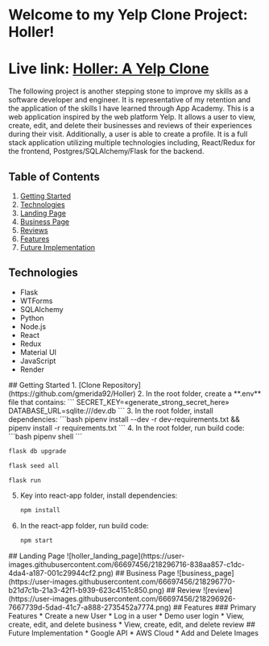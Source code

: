 # Welcome to my Yelp Clone Project: Holler!
# Live link: [Holler: A Yelp Clone](https://holler-yelp-clone.onrender.com/)


The following project is another stepping stone to improve my skills as a software developer and engineer. It is representative of my retention and the application of the skills I have learned through App Academy. This is a web application inspired by the web platform Yelp. It allows a user to view, create, edit, and delete their businesses and reviews of their experiences during their visit. Additionally, a user is able to create a profile. It is a full stack application utilizing multiple technologies including, React/Redux for the frontend, Postgres/SQLAlchemy/Flask for the backend.


## Table of Contents
1. [Getting Started](#getting_started)
2. [Technologies](#technologies)
3. [Landing Page](#landing_page)
4. [Business Page](#business_Page)
5. [Reviews](#review)
6. [Features](#feature)
7. [Future Implementation](#futute_implementation)



## Technologies
* Flask
* WTForms
* SQLAlchemy
* Python
* Node.js
* React
* Redux
* Material UI
* JavaScript
* Render


<a name="getting_started"/>
## Getting Started
1. [Clone Repository](https://github.com/gmerida92/Holler)
2. In the root folder, create a **.env** file that contains:
   ```
   SECRET_KEY=«generate_strong_secret_here»
   DATABASE_URL=sqlite:///dev.db
   ```
3.  In the root folder, install dependencies:
    ```bash
    pipenv install --dev -r dev-requirements.txt &&
    pipenv install -r requirements.txt
    ```
4. In the root folder, run build code:
   ```bash
   pipenv shell
   ```

   ```bash
   flask db upgrade
   ```

   ```bash
   flask seed all
   ```

   ```bash
   flask run
   ```
5. Key into react-app folder, install dependencies:
   ```bash
   npm install
   ```
6. In the react-app folder, run build code:
   ```bash
   npm start
   ```
      
      
<a name="landing_page"/>
## Landing Page
![holler_landing_page](https://user-images.githubusercontent.com/66697456/218296716-838aa857-c1dc-4da4-a187-001c29944cf2.png)
      
      
<a name="business_page"/>
## Business Page
![business_page](https://user-images.githubusercontent.com/66697456/218296770-b21d7c1b-21a3-42f1-b939-623c4151c850.png)
      
      
<a name="review"/>
## Review
![review](https://user-images.githubusercontent.com/66697456/218296926-7667739d-5dad-41c7-a888-2735452a7774.png)
        

<a name="features"/>
## Features
### Primary Features
* Create a new User
* Log in a user
* Demo user login
* View, create, edit, and delete business
* View, create, edit, and delete review
      
<a name="futute_implementation"/>
## Future Implementation
* Google API
* AWS Cloud
* Add and Delete Images
